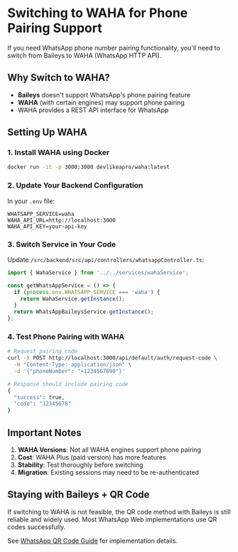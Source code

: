 # Switching to WAHA for Phone Pairing Support

If you need WhatsApp phone number pairing functionality, you'll need to switch from Baileys to WAHA (WhatsApp HTTP API).

## Why Switch to WAHA?

- **Baileys** doesn't support WhatsApp's phone pairing feature
- **WAHA** (with certain engines) may support phone pairing
- WAHA provides a REST API interface for WhatsApp

## Setting Up WAHA

### 1. Install WAHA using Docker

```bash
docker run -it -p 3000:3000 devlikeapro/waha:latest
```

### 2. Update Your Backend Configuration

In your `.env` file:
```env
WHATSAPP_SERVICE=waha
WAHA_API_URL=http://localhost:3000
WAHA_API_KEY=your-api-key
```

### 3. Switch Service in Your Code

Update `/src/backend/src/api/controllers/whatsappController.ts`:

```typescript
import { WahaService } from '../../services/wahaService';

const getWhatsAppService = () => {
  if (process.env.WHATSAPP_SERVICE === 'waha') {
    return WahaService.getInstance();
  }
  return WhatsAppBaileysService.getInstance();
};
```

### 4. Test Phone Pairing with WAHA

```bash
# Request pairing code
curl -X POST http://localhost:3000/api/default/auth/request-code \
  -H "Content-Type: application/json" \
  -d '{"phoneNumber": "+1234567890"}'

# Response should include pairing code
{
  "success": true,
  "code": "12345678"
}
```

## Important Notes

1. **WAHA Versions**: Not all WAHA engines support phone pairing
2. **Cost**: WAHA Plus (paid version) has more features
3. **Stability**: Test thoroughly before switching
4. **Migration**: Existing sessions may need to be re-authenticated

## Staying with Baileys + QR Code

If switching to WAHA is not feasible, the QR code method with Baileys is still reliable and widely used. Most WhatsApp Web implementations use QR codes successfully.

See [WhatsApp QR Code Guide](./WHATSAPP_QR_CODE_GUIDE.md) for implementation details.